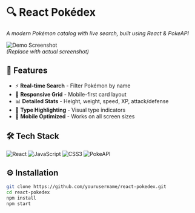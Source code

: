 # 🔍 React Pokédex 

*A modern Pokémon catalog with live search, built using React & PokeAPI*

![Demo Screenshot](https://via.placeholder.com/800x400.png/258EA6/fff?text=Pokémon+Preview+Grid)  
*(Replace with actual screenshot)*

## 🚀 Features
- ⚡ **Real-time Search** - Filter Pokémon by name
- 🎨 **Responsive Grid** - Mobile-first card layout
- 📊 **Detailed Stats** - Height, weight, speed, XP, attack/defense
- 🌈 **Type Highlighting** - Visual type indicators
- 📱 **Mobile Optimized** - Works on all screen sizes

## 🛠️ Tech Stack
![React](https://img.shields.io/badge/React-20232A?style=for-the-badge&logo=react)
![JavaScript](https://img.shields.io/badge/JavaScript-F7DF1E?style=for-the-badge&logo=javascript)
![CSS3](https://img.shields.io/badge/CSS3-1572B6?style=for-the-badge&logo=css3)
![PokeAPI](https://img.shields.io/badge/PokeAPI-EF5350?style=for-the-badge&logo=pokemon)

## ⚙️ Installation
```bash
git clone https://github.com/yourusername/react-pokedex.git
cd react-pokedex
npm install
npm start
